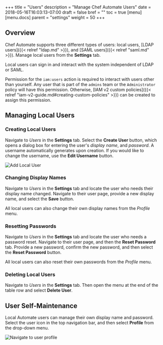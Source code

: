 +++
title = "Users"
description = "Manage Chef Automate Users"
date = 2018-05-16T16:03:13-07:00
draft = false
bref = ""
toc = true
[menu]
  [menu.docs]
    parent = "settings"
    weight = 50
+++

## Overview

Chef Automate supports three different types of users: local users, [LDAP users]({{< relref "ldap.md" >}}), and [SAML users]({{< relref "saml.md" >}}). Manage local users from the **Settings** tab.

Local users can sign in and interact with the system independent of LDAP or SAML.

Permission for the `iam:users` action is required to interact with users other than yourself. Any user that is part of the `admins` team or the `Administrator` policy will have this permission. Otherwise, [IAM v2 custom policies]({{< relref "iam-v2-guide.md#creating-custom-policies" >}}) can be created to assign this permission.

## Managing Local Users

### Creating Local Users

Navigate to _Users_ in the **Settings** tab. Select the **Create User** button, which opens a dialog box for entering the user's _display name_, and _password_. A username automatically generates upon creation. If you would like to change the username, use the **Edit Username** button.

![Add Local User](/images/docs/admin-tab-users-list.png)

### Changing Display Names

Navigate to _Users_ in the **Settings** tab and locate the user who needs their display name changed. Navigate to their user page, provide a new display name, and select the **Save** button.

All local users can also change their own display names from the _Profile_ menu.

### Resetting Passwords

Navigate to _Users_ in the **Settings** tab and locate the user who needs a password reset. Navigate to their user page, and then the **Reset Password** tab. Provide a new password, confirm the new password, and then select the **Reset Password** button.

All local users can also reset their own passwords from the _Profile_ menu.

### Deleting Local Users

Navigate to _Users_ in the **Settings** tab. Then open the menu at the end of the table row and select **Delete User**.

## User Self-Maintenance

Local Automate users can manage their own display name and password.
Select the user icon in the top navigation bar, and then select **Profile** from the drop-down menu.

![Navigate to user profile](/images/docs/user-profile-navigation.png)
